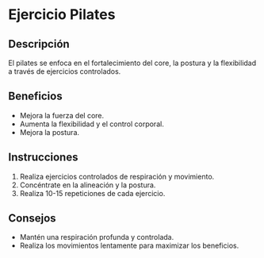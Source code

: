 # Ejercicio Pilates

## Descripción
El pilates se enfoca en el fortalecimiento del core, la postura y la flexibilidad a través de ejercicios controlados.

## Beneficios
- Mejora la fuerza del core.
- Aumenta la flexibilidad y el control corporal.
- Mejora la postura.

## Instrucciones
1. Realiza ejercicios controlados de respiración y movimiento.
2. Concéntrate en la alineación y la postura.
3. Realiza 10-15 repeticiones de cada ejercicio.

## Consejos
- Mantén una respiración profunda y controlada.
- Realiza los movimientos lentamente para maximizar los beneficios.
